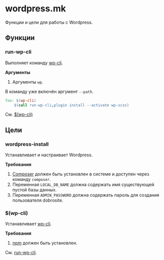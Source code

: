 # wordpress.mk

Функции и цели для работы с Wordpress.

## Функции

### run-wp-cli

Выполняет команду [wp-cli](http://wp-cli.org/).

**Аргументы**

1. Аргументы `wp`.

В команду уже включён аргумент `--path`. 

```makefile
foo: $(wp-cli)
    $(call run-wp-cli,plugin install --activate wp-scss)
```

См. [$(wp-cli)](#wp-cli)


## Цели

### wordpress-install

Устанавливает и настраивает Wordpress.

**Требования**

1. [Composer](https://getcomposer.org/) должен быть установлен в системе и доступен через команду
   `composer`.
2. Переменная `LOCAL_DB_NAME` должна содержать имя существующей пустой базы данных.
2. Переменная `ADMIN_PASSWORD` должна содержать пароль для создания пользователя dobrosite.


### $(wp-cli)

Устанавливает [wp-cli](http://wp-cli.org/). 

**Требования**

1. [npm](https://docs.npmjs.com/getting-started/what-is-npm) должен быть установлен.

См. [run-wp-cli](#run-wp-cli).
